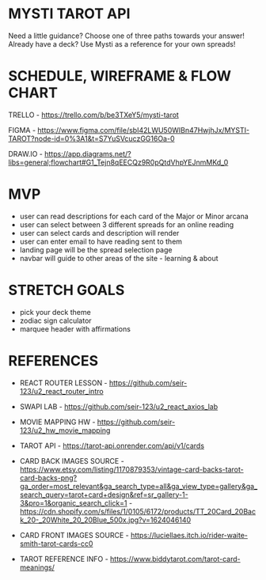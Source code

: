 # MYSTI TAROT API
Need a little guidance? Choose one of three paths towards your answer!
Already have a deck? Use Mysti as a reference for your own spreads!


# SCHEDULE, WIREFRAME & FLOW CHART

TRELLO - https://trello.com/b/be3TXeY5/mysti-tarot

FIGMA - https://www.figma.com/file/sbI42LWU50WIBn47HwjhJx/MYSTI-TAROT?node-id=0%3A1&t=S7YuSVcuczGG16Oa-0

DRAW.IO - https://app.diagrams.net/?libs=general;flowchart#G1_Tejn8qEECQz9R0pQtdVhpYEJnmMKd_0


# MVP
- user can read descriptions for each card of the Major or Minor arcana
- user can select between 3 different spreads for an online reading
- user can select cards and description will render 
- user can enter email to have reading sent to them
- landing page will be the spread selection page
- navbar will guide to other areas of the site - learning & about


# STRETCH GOALS
- pick your deck theme
- zodiac sign calculator
- marquee header with affirmations 


# REFERENCES
- REACT ROUTER LESSON - https://github.com/seir-123/u2_react_router_intro
- SWAPI LAB - https://github.com/seir-123/u2_react_axios_lab
- MOVIE MAPPING HW - https://github.com/seir-123/u2_hw_movie_mapping

- TAROT API - https://tarot-api.onrender.com/api/v1/cards
- CARD BACK IMAGES SOURCE - https://www.etsy.com/listing/1170879353/vintage-card-backs-tarot-card-backs-png?ga_order=most_relevant&ga_search_type=all&ga_view_type=gallery&ga_search_query=tarot+card+design&ref=sr_gallery-1-3&pro=1&organic_search_click=1
                          - https://cdn.shopify.com/s/files/1/0105/6172/products/TT_20Card_20Back_20-_20White_20_20Blue_500x.jpg?v=1624046140
- CARD FRONT IMAGES SOURCE - https://luciellaes.itch.io/rider-waite-smith-tarot-cards-cc0
- TAROT REFERENCE INFO - https://www.biddytarot.com/tarot-card-meanings/




